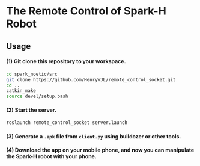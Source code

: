 # The Remote Control of Spark-H Robot
## Usage
#### (1) Git clone this repository to your workspace.
```bash
cd spark_noetic/src
git clone https://github.com/HenryWJL/remote_control_socket.git
cd ..
catkin_make
source devel/setup.bash
```
#### (2) Start the server.
```bash
roslaunch remote_control_socket server.launch
```
#### (3) Generate a `.apk` file from `client.py` using buildozer or other tools.
#### (4) Download the app on your mobile phone, and now you can manipulate the Spark-H robot with your phone.
